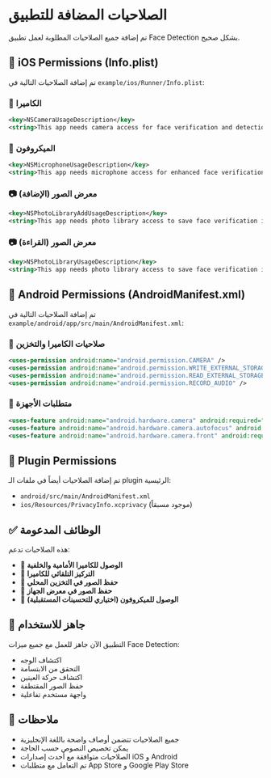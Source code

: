 # الصلاحيات المضافة للتطبيق

تم إضافة جميع الصلاحيات المطلوبة لعمل تطبيق Face Detection بشكل صحيح.

## 📱 iOS Permissions (Info.plist)

تم إضافة الصلاحيات التالية في `example/ios/Runner/Info.plist`:

### 📸 الكاميرا
```xml
<key>NSCameraUsageDescription</key>
<string>This app needs camera access for face verification and detection</string>
```

### 🎤 الميكروفون
```xml
<key>NSMicrophoneUsageDescription</key>
<string>This app needs microphone access for enhanced face verification</string>
```

### 📷 معرض الصور (الإضافة)
```xml
<key>NSPhotoLibraryAddUsageDescription</key>
<string>This app needs photo library access to save face verification images</string>
```

### 📷 معرض الصور (القراءة)
```xml
<key>NSPhotoLibraryUsageDescription</key>
<string>This app needs photo library access to save face verification images</string>
```

## 🤖 Android Permissions (AndroidManifest.xml)

تم إضافة الصلاحيات التالية في `example/android/app/src/main/AndroidManifest.xml`:

### 📸 صلاحيات الكاميرا والتخزين
```xml
<uses-permission android:name="android.permission.CAMERA" />
<uses-permission android:name="android.permission.WRITE_EXTERNAL_STORAGE" />
<uses-permission android:name="android.permission.READ_EXTERNAL_STORAGE" />
<uses-permission android:name="android.permission.RECORD_AUDIO" />
```

### 📱 متطلبات الأجهزة
```xml
<uses-feature android:name="android.hardware.camera" android:required="true" />
<uses-feature android:name="android.hardware.camera.autofocus" android:required="false" />
<uses-feature android:name="android.hardware.camera.front" android:required="false" />
```

## 🔧 Plugin Permissions

تم إضافة الصلاحيات أيضاً في ملفات الـ plugin الرئيسية:
- `android/src/main/AndroidManifest.xml`
- `ios/Resources/PrivacyInfo.xcprivacy` (موجود مسبقاً)

## ✅ الوظائف المدعومة

هذه الصلاحيات تدعم:
- 📸 **الوصول للكاميرا الأمامية والخلفية**
- 🎯 **التركيز التلقائي للكاميرا**
- 💾 **حفظ الصور في التخزين المحلي**
- 📱 **حفظ الصور في معرض الجهاز**
- 🎤 **الوصول للميكروفون (اختياري للتحسينات المستقبلية)**

## 🚀 جاهز للاستخدام

التطبيق الآن جاهز للعمل مع جميع ميزات Face Detection:
- اكتشاف الوجه
- التحقق من الابتسامة
- اكتشاف حركة العينين
- حفظ الصور المقتطفة
- واجهة مستخدم تفاعلية

## 📝 ملاحظات

- جميع الصلاحيات تتضمن أوصاف واضحة باللغة الإنجليزية
- يمكن تخصيص النصوص حسب الحاجة
- الصلاحيات متوافقة مع أحدث إصدارات iOS و Android
- تم التعامل مع متطلبات App Store و Google Play Store
